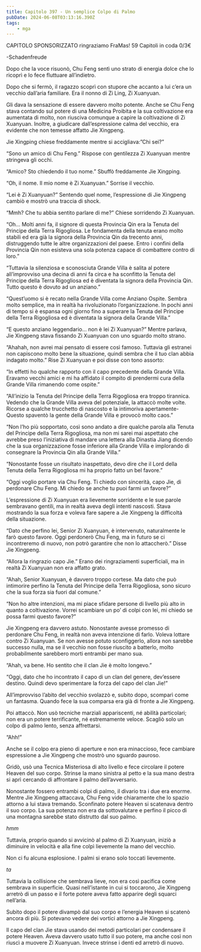 ```yaml
---
title: Capitolo 397 - Un semplice Colpo di Palmo
pubDate: 2024-06-08T03:13:16.390Z
tags:
    - mga
---
```

                
CAPITOLO SPONSORIZZATO ringraziamo FraMas!
59 Capitoli in coda 0/3€


-Schadenfreude


Dopo che la voce risuonò, Chu Feng sentì uno strato di energia dolce che lo ricoprì e lo fece fluttuare all’indietro.


Dopo che si fermò, il ragazzo scoprì con stupore che accanto a lui c’era un vecchio dall’aria familiare. Era il nonno di Zi Ling, Zi Xuanyuan.


Gli dava la sensazione di essere davvero molto potente. Anche se Chu Feng stava contando sul potere di una Medicina Proibita e la sua coltivazione era aumentata di molto, non riusciva comunque a capire la coltivazione di Zi Xuanyuan. Inoltre, a giudicare dall’espressione calma del vecchio, era evidente che non temesse affatto Jie Xingpeng.




Jie Xingping chiese freddamente mentre si accigliava:”Chi sei?”


“Sono un amico di Chu Feng.” Rispose con gentilezza Zi Xuanyuan mentre stringeva gli occhi.


“Amico? Sto chiedendo il tuo nome.” Sbuffò freddamente Jie Xingping.


“Oh, il nome. Il mio nome è Zi Xuanyuan.” Sorrise il vecchio.


“Lei è Zi Xuanyuan?” Sentendo quel nome, l’espressione di Jie Xingpeng cambiò e mostrò una traccia di shock.


“Mmh? Che tu abbia sentito parlare di me?” Chiese sorridendo Zi Xuanyuan.


“Oh… Molti anni fa, il signore di questa Provincia Qin era la Tenuta del Principe della Terra Rigogliosa. Le fondamenta della tenuta erano molto stabili ed era già la signora della Provincia Qin da trecento anni, distruggendo tutte le altre organizzazioni del paese. Entro i confini della Provincia Qin non esisteva una sola potenza capace di combattere contro di loro.”


“Tuttavia la silenziosa e sconosciuta Grande Villa è salita al potere all’improvviso una decina di anni fa circa e ha sconfitto la Tenuta del Principe della Terra Rigogliosa ed è diventata la signora della Provincia Qin. Tutto questo è dovuto ad un anziano.”


“Quest’uomo si è recato nella Grande Villa come Anziano Ospite. Sembra molto semplice, ma in realtà ha rivoluzionato l’organizzazione. In pochi anni di tempo si è espansa ogni giorno fino a superare la Tenuta del Principe della Terra Rigogliosa ed è diventata la signora della Grande Villa.”


“E questo anziano leggendario… non è lei Zi Xuanyuan?” Mentre parlava, Jie Xingpeng stava fissando Zi Xuanyuan con uno sguardo molto strano.


“Ahahah, non avrei mai pensato di essere così famoso. Tuttavia gli estranei non capiscono molto bene la situazione, quindi sembra che il tuo clan abbia indagato molto.” Rise Zi Xuanyuan e poi disse con tono assorto:


“In effetti ho qualche rapporto con il capo precedente della Grande Villa. Eravamo vecchi amici e mi ha affidato il compito di prendermi cura della Grande Villa rimanendo come ospite.”


“All’inizio la Tenuta del Principe della Terra Rigogliosa era troppo tirannica. Vedendo che la Grande Villa aveva del potenziale, la attaccò molte volte. Ricorse a qualche trucchetto di nascosto e la intimoriva apertamente- Questo spaventò la gente della Grande Villa e provocò molto caos.”


“Non l’ho più sopportato, così sono andato a dire qualche parola alla Tenuta del Principe della Terra Rigogliosa, ma non mi sarei mai aspettato che avrebbe preso l’iniziativa di mandare una lettera alla Dinastia Jiang dicendo che la sua organizzazione fosse inferiore alla Grande Villa e implorando di consegnare la Provincia Qin alla Grande Villa.”


“Nonostante fosse un risultato inaspettato, devo dire che il Lord della Tenuta della Terra Rigogliosa mi ha proprio fatto un bel favore.”


“Oggi voglio portare via Chu Feng. Ti chiedo con sincerità, capo Jie, di perdonare Chu Feng. Mi chiedo se anche tu puoi farmi un favore?”


L’espressione di Zi Xuanyuan era lievemente sorridente e le sue parole sembravano gentili, ma in realtà aveva degli intenti nascosti. Stava mostrando la sua forza e voleva fare sapere a Jie Xingpeng la difficoltà della situazione.


“Dato che perfino lei, Senior Zi Xuanyuan, è intervenuto, naturalmente le farò questo favore. Oggi perdonerò Chu Feng, ma in futuro se ci incontreremo di nuovo, non potrò garantire che non lo attaccherò.” Disse Jie Xingpeng.


“Allora la ringrazio capo Jie.” Erano dei ringraziamenti superficiali, ma in realtà Zi Xuanyuan non era affatto grato.


“Ahah, Senior Xuanyuan, è davvero troppo cortese. Ma dato che può intimorire perfino la Tenuta del Principe della Terra Rigogliosa, sono sicuro che la sua forza sia fuori dal comune.”


“Non ho altre intenzioni, ma mi piace sfidare persone di livello più alto in quanto a coltivazione. Vorrei scambiare un po’ di colpi con lei, mi chiedo se possa farmi questo favore?”


Jie Xingpeng era davvero astuto. Nonostante avesse promesso di perdonare Chu Feng, in realtà non aveva intenzione di farlo.
Voleva lottare contro Zi Xuanyuan. Se non avesse potuto sconfiggerlo, allora non sarebbe successo nulla, ma se il vecchio non fosse riuscito a batterlo, molto probabilmente sarebbero morti entrambi per mano sua.


“Ahah, va bene. Ho sentito che il clan Jie è molto longevo.”


“Oggi, dato che ho incontrato il capo di un clan del genere, dev’essere destino. Quindi devo sperimentare la forza del capo del clan Jie!”


All’improvviso l’abito del vecchio svolazzò e, subito dopo, scomparì come un fantasma. Quando fece la sua comparsa era già di fronte a Jie Xingpeng.


Poi attaccò. Non usò tecniche marziali appariscenti, né abilità particolari; non era un potere terrificante, né estremamente veloce. Scagliò solo un colpo di palmo lento, senza affrettarsi.


“Ahh!”


Anche se il colpo era pieno di aperture e non era minaccioso, fece cambiare espressione a Jie Xingpeng che mostrò uno sguardo pauroso.


Gridò, usò una Tecnica Misteriosa di alto livello e fece circolare il potere Heaven del suo corpo. Strinse la mano sinistra al petto e la sua mano destra si aprì cercando di affrontare il palmo dell’avversario.


Nonostante fossero entrambi colpi di palmo, il divario tra i due era enorme.
Mentre Jie Xingpeng attaccava, Chu Feng vide chiaramente che lo spazio attorno a lui stava tremando. Sconfinato potere Heaven si scatenava dentro il suo corpo. La sua potenza non era da sottovalutare e perfino il picco di una montagna sarebbe stato distrutto dal suo palmo.


*hmm*


Tuttavia, proprio quando si avvicinò al palmo di Zi Xuanyuan, iniziò a diminuire in velocità e alla fine colpì lievemente la mano del vecchio.


Non ci fu alcuna esplosione. I palmi si erano solo toccati lievemente.


*ta*


Tuttavia la collisione che sembrava lieve, non era così pacifica come sembrava in superficie. Quasi nell’istante in cui si toccarono, Jie Xingpeng arretrò di un passo e il forte potere aveva fatto apparire degli squarci nell’aria.


Subito dopo il potere divampò dal suo corpo e l’energia Heaven si scatenò ancora di più. Si potevano vedere dei vortici attorno a Jie Xingpeng.


Il capo del clan Jie stava usando dei metodi particolari per condensare il potere Heaven. Aveva davvero usato tutto il suo potere, ma anche così non riuscì a muovere Zi Xuanyuan. Invece strinse i denti ed arretrò di nuovo.







